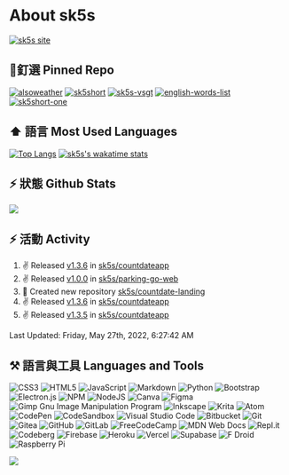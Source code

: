 # About sk5s
[![sk5s site](https://upload.cc/i1/2021/10/29/dVn6TN.png)](https://sk5s.cyou/)

<!-- <div width="100%">
  <img src="https://i.imgur.com/GpLlMiq.png" alt="hi" width="100%">
</div> -->

## 📌釘選 Pinned Repo
<!-- [![Readme Card](https://github-readme-stats.vercel.app/api/pin/?username=anuraghazra&repo=github-readme-stats&show_owner=true&theme=vue)](https://github.com/anuraghazra/github-readme-stats) -->
[![alsoweather](https://github-readme-stats.vercel.app/api/pin/?username=sk5s&repo=alsoweather&show_owner=true&theme=vue)](https://git.io/alsoweather)
[![sk5short](https://github-readme-stats.vercel.app/api/pin/?username=sk5s&repo=sk5short&show_owner=true&theme=vue)](https://git.io/sk5short)
[![sk5s-vsgt](https://github-readme-stats.vercel.app/api/pin/?username=sk5s&repo=sk5s-vsgt&show_owner=true&theme=vue)](https://git.io/sk5s-vsgt)
[![english-words-list](https://github-readme-stats.vercel.app/api/pin/?username=sk5s&repo=english-words-list&show_owner=true&theme=vue)](https://git.io/en-words)
[![sk5short-one](https://github-readme-stats.vercel.app/api/pin/?username=sk5s&repo=sk5short-one&show_owner=true&theme=vue)](https://github.com/sk5s/sk5short-one)

## ⬆️ 語言 Most Used Languages
[![Top Langs](https://github-readme-stats.vercel.app/api/top-langs/?username=sk5s&theme=vue)](https://github.com/sk5s)
[![sk5s's wakatime stats](https://github-readme-stats.vercel.app/api/wakatime?username=sk5s&theme=vue)](https://github.com/sk5s)

## ⚡ 狀態 Github Stats
[![](https://github-readme-stats.vercel.app/api?username=sk5s&show_icons=true&theme=vue)](https://github.com/sk5s)

## ⚡ 活動 Activity

<!--RECENT_ACTIVITY:start-->
1. ✌️ Released [v1.3.6](https://github.com/sk5s/countdateapp/releases/tag/v1.3.6) in [sk5s/countdateapp](https://github.com/sk5s/countdateapp)
2. ✌️ Released [v1.0.0](https://github.com/sk5s/parking-go-web/releases/tag/v1.0.0) in [sk5s/parking-go-web](https://github.com/sk5s/parking-go-web)
3. 📔 Created new repository [sk5s/countdate-landing](https://github.com/sk5s/countdate-landing)
4. ✌️ Released [v1.3.6](https://github.com/sk5s/countdateapp/releases/tag/v1.3.6) in [sk5s/countdateapp](https://github.com/sk5s/countdateapp)
5. ✌️ Released [v1.3.5](https://github.com/sk5s/countdateapp/releases/tag/v1.3.5) in [sk5s/countdateapp](https://github.com/sk5s/countdateapp)
<!--RECENT_ACTIVITY:end-->

<!--RECENT_ACTIVITY:last_update-->
Last Updated: Friday, May 27th, 2022, 6:27:42 AM
<!--RECENT_ACTIVITY:last_update_end-->

## ⚒️ 語言與工具 Languages and Tools
![CSS3](https://img.shields.io/badge/css3-%231572B6.svg?style=for-the-badge&logo=css3&logoColor=white)
![HTML5](https://img.shields.io/badge/html5-%23E34F26.svg?style=for-the-badge&logo=html5&logoColor=white)
![JavaScript](https://img.shields.io/badge/javascript-%23323330.svg?style=for-the-badge&logo=javascript&logoColor=%23F7DF1E)
![Markdown](https://img.shields.io/badge/markdown-%23000000.svg?style=for-the-badge&logo=markdown&logoColor=white)
![Python](https://img.shields.io/badge/python-3670A0?style=for-the-badge&logo=python&logoColor=ffdd54)
![Bootstrap](https://img.shields.io/badge/bootstrap-%23563D7C.svg?style=for-the-badge&logo=bootstrap&logoColor=white)
![Electron.js](https://img.shields.io/badge/Electron-191970?style=for-the-badge&logo=Electron&logoColor=white)
![NPM](https://img.shields.io/badge/NPM-%23000000.svg?style=for-the-badge&logo=npm&logoColor=white)
![NodeJS](https://img.shields.io/badge/node.js-6DA55F?style=for-the-badge&logo=node.js&logoColor=white)
![Canva](https://img.shields.io/badge/Canva-%2300C4CC.svg?style=for-the-badge&logo=Canva&logoColor=white)
![Figma](https://img.shields.io/badge/figma-%23F24E1E.svg?style=for-the-badge&logo=figma&logoColor=white)
![Gimp Gnu Image Manipulation Program](https://img.shields.io/badge/Gimp-657D8B?style=for-the-badge&logo=gimp&logoColor=FFFFFF)
![Inkscape](https://img.shields.io/badge/Inkscape-e0e0e0?style=for-the-badge&logo=inkscape&logoColor=080A13)
![Krita](https://img.shields.io/badge/Krita-203759?style=for-the-badge&logo=krita&logoColor=EEF37B)
![Atom](https://img.shields.io/badge/Atom-%2366595C.svg?style=for-the-badge&logo=atom&logoColor=white)
![CodePen](https://img.shields.io/badge/CodePen-white?style=for-the-badge&logo=codepen&logoColor=black)
![CodeSandbox](https://img.shields.io/badge/Codesandbox-040404?style=for-the-badge&logo=codesandbox&logoColor=DBDBDB)
![Visual Studio Code](https://img.shields.io/badge/Visual%20Studio%20Code-0078d7.svg?style=for-the-badge&logo=visual-studio-code&logoColor=white)
![Bitbucket](https://img.shields.io/badge/bitbucket-%230047B3.svg?style=for-the-badge&logo=bitbucket&logoColor=white)
![Git](https://img.shields.io/badge/git-%23F05033.svg?style=for-the-badge&logo=git&logoColor=white)
![Gitea](https://img.shields.io/badge/Gitea-34495E?style=for-the-badge&logo=gitea&logoColor=5D9425)
![GitHub](https://img.shields.io/badge/github-%23121011.svg?style=for-the-badge&logo=github&logoColor=white)
![GitLab](https://img.shields.io/badge/gitlab-%23181717.svg?style=for-the-badge&logo=gitlab&logoColor=white)
![FreeCodeCamp](https://img.shields.io/badge/Freecodecamp-%23123.svg?&style=for-the-badge&logo=freecodecamp&logoColor=green)
![MDN Web Docs](https://img.shields.io/badge/MDN_Web_Docs-black?style=for-the-badge&logo=mdnwebdocs&logoColor=white)
![Repl.it](https://img.shields.io/badge/Repl.it-%230D101E.svg?style=for-the-badge&logo=replit&logoColor=white)
![Codeberg](https://img.shields.io/badge/Codeberg-2185D0?style=for-the-badge&logo=Codeberg&logoColor=white)
![Firebase](https://img.shields.io/badge/firebase-%23039BE5.svg?style=for-the-badge&logo=firebase)
![Heroku](https://img.shields.io/badge/heroku-%23430098.svg?style=for-the-badge&logo=heroku&logoColor=white)
![Vercel](https://img.shields.io/badge/vercel-%23000000.svg?style=for-the-badge&logo=vercel&logoColor=white)
![Supabase](https://img.shields.io/badge/Supabase-3ECF8E?style=for-the-badge&logo=supabase&logoColor=white)
![F Droid](https://img.shields.io/badge/F_Droid-1976D2?style=for-the-badge&logo=f-droid&logoColor=white)
![Raspberry Pi](https://img.shields.io/badge/-RaspberryPi-C51A4A?style=for-the-badge&logo=Raspberry-Pi)

![](https://sk5s.cyou/sk5s/ad/sk5s-project.gif)
